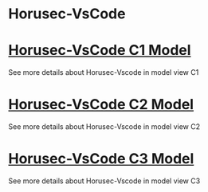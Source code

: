 # Horusec-VsCode


# [Horusec-VsCode C1 Model](/en/Horusec-VsCode/c1/HOME)
  See more details about Horusec-Vscode in model view C1

# [Horusec-VsCode C2 Model](/en/Horusec-VsCode/c2/HOME)
  See more details about Horusec-Vscode in model view C2

# [Horusec-VsCode C3 Model](/en/Horusec-VsCode/c3/HOME)
  See more details about Horusec-Vscode in model view C3